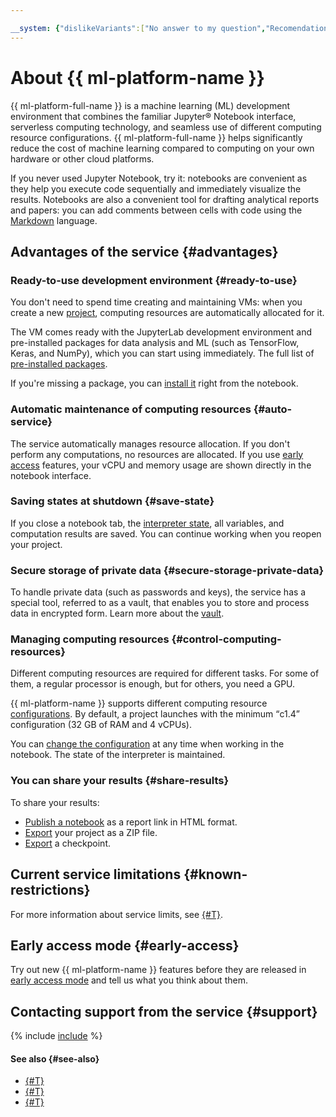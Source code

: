 ```yaml
---

__system: {"dislikeVariants":["No answer to my question","Recomendations didn't help","The content doesn't match title","Other"]}
---
```

# About {{ ml-platform-name }}

{{ ml-platform-full-name }} is a machine learning (ML) development environment that combines the familiar Jupyter® Notebook interface, serverless computing technology, and seamless use of different computing resource configurations. {{ ml-platform-full-name }} helps significantly reduce the cost of machine learning compared to computing on your own hardware or other cloud platforms.

If you never used Jupyter Notebook, try it: notebooks are convenient as they help you execute code sequentially and immediately visualize the results. Notebooks are also a convenient tool for drafting analytical reports and papers: you can add comments between cells with code using the [Markdown](https://jupyter-notebook.readthedocs.io/en/stable/examples/Notebook/Working%20With%20Markdown%20Cells.html) language.

## Advantages of the service {#advantages}

### Ready-to-use development environment {#ready-to-use}

You don't need to spend time creating and maintaining VMs: when you create a new [project](project.md), computing resources are automatically allocated for it.

The VM comes ready with the JupyterLab development environment and pre-installed packages for data analysis and ML (such as TensorFlow, Keras, and NumPy), which you can start using immediately. The full list of [pre-installed packages](preinstalled-packages.md).

If you're missing a package, you can [install it](../operations/projects/install-dependencies.md) right from the notebook.

### Automatic maintenance of computing resources {#auto-service}

The service automatically manages resource allocation. If you don't perform any computations, no resources are allocated. If you use [early access](../early-access/index.md) features, your vCPU and memory usage are shown directly in the notebook interface.

### Saving states at shutdown {#save-state}

If you close a notebook tab, the [interpreter state](save-state.md), all variables, and computation results are saved. You can continue working when you reopen your project.

### Secure storage of private data {#secure-storage-private-data}

To handle private data (such as passwords and keys), the service has a special tool, referred to as a vault, that enables you to store and process data in encrypted form. Learn more about the [vault](secrets.md).

### Managing computing resources {#control-computing-resources}

Different computing resources are required for different tasks. For some of them, a regular processor is enough, but for others, you need a GPU.

{{ ml-platform-name }} supports different computing resource [configurations](configurations.md). By default, a project launches with the minimum <q>c1.4</q> configuration (32 GB of RAM and 4 vCPUs).

You can [change the configuration](../operations/projects/control-compute-resources.md) at any time when working in the notebook. The state of the interpreter is maintained.

### You can share your results {#share-results}

To share your results:

* [Publish a notebook](../operations/projects/publication.md) as a report link in HTML format.
* [Export](../operations/projects/export.md) your project as a ZIP file.
* [Export](../operations/projects/checkpoints.md#export) a checkpoint.

## Current service limitations {#known-restrictions}

For more information about service limits, see [{#T}](limits.md).

## Early access mode {#early-access}

Try out new {{ ml-platform-name }} features before they are released in [early access mode](../early-access/index.md) and tell us what you think about them.

## Contacting support from the service {#support}

{% include [include](../../_includes/datasphere/notebook-support.md) %}

#### See also {#see-also}

* [{#T}](../operations/index.md)
* [{#T}](limits.md)
* [{#T}](../pricing.md)

